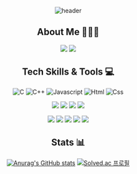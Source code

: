 <div align="center">

  <!-- 헤더 -->
  ![header](https://capsule-render.vercel.app/api?type=slice&color=auto&height=200&section=header&text=Hello&desc=I'm%20Gunwoo👋&fontSize=60&rotate=14&fontAlignY=25&fontAlign=75&descAlignY=43&descAlign=80&&animation=twinkling)

<!-- Information -->
## About Me 🧑🏻‍💻
<a href="https://big-cinnamon-bd8.notion.site/082379e8eadf44898bf367e8b663927b?pvs=4"><img src="https://img.shields.io/badge/Notion-000000?style=for-the-badge&logo=notion&logoColor=white"></a>
<a href="mailto:gun000567@gmail.com"><img src="https://img.shields.io/badge/Gmail-D14836?style=for-the-badge&logo=gmail&logoColor=white&link=mailto:gun000567@gmail.com"/></a>

  <!-- Tech Skills and Tools -->
  ## Tech Skills & Tools 💻
<img alt="C" src="https://img.shields.io/badge/C-A8B9CC?style=for-the-badge&logo=C&logoColor=white">   <img alt="C++" src="https://img.shields.io/badge/C++-00599C?style=for-the-badge&logo=cplusplus&logoColor=white">  <img alt="Javascript" src="https://img.shields.io/badge/javascript-F7DF1E.svg?&style=for-the-badge&logo=javascript&logoColor=white"/>  <img alt="Html" src="https://img.shields.io/badge/HTML5-E34F26.svg?&style=for-the-badge&logo=HTML5&logoColor=white"/>  <img alt="Css" src="https://img.shields.io/badge/CSS3-1572B6.svg?&style=for-the-badge&logo=CSS3&logoColor=white"/>  
  
<img src="https://img.shields.io/badge/React-61DAFB?style=for-the-badge&logo=React&logoColor=black">  <img src = "https://img.shields.io/badge/React_Native-20232A?style=for-the-badge&logo=react&logoColor=61DAFB"> <img src="https://img.shields.io/badge/Expo-000020?style=for-the-badge&logo=Expo&logoColor=white"> <img src = "https://img.shields.io/badge/android_studio-3DDC84?style=for-the-badge&logo=Android Studio&logoColor=white">

<img src="https://img.shields.io/badge/Visual_Studio_Code-0078D4?style=for-the-badge&logo=visual%20studio%20code&logoColor=white">  <img src="https://img.shields.io/badge/Git-F05032?style=for-the-badge&logo=git&logoColor=white">  <img src="https://img.shields.io/badge/GitHub-100000?style=for-the-badge&logo=github&logoColor=white">  <img src="https://img.shields.io/badge/Notion-000000?style=for-the-badge&logo=notion&logoColor=white">  <img src="https://img.shields.io/badge/Figma-F24E1E?style=for-the-badge&logo=figma&logoColor=white">

  <!-- Stats -->
  ## Stats 📊
  [![Anurag's GitHub stats](https://github-readme-stats.vercel.app/api?username=Gu-nuu&hide=stars&count_private=true&show_icons=true&theme=gotham)](https://github.com/anuraghazra/github-readme-stats)
  [![Solved.ac 프로필](http://mazassumnida.wtf/api/v2/generate_badge?boj=gun0005)](https://solved.ac/gun0005)

</div>

